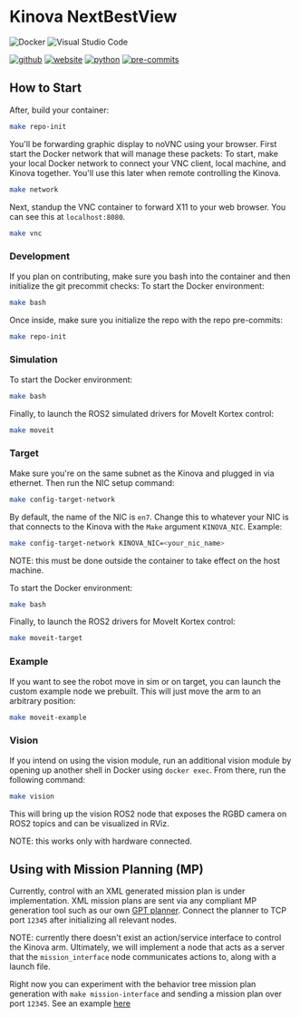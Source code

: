 # Kinova NextBestView
![Docker](https://img.shields.io/badge/docker-%230db7ed.svg?style=for-the-badge&logo=docker&logoColor=white)
![Visual Studio Code](https://img.shields.io/badge/Visual%20Studio%20Code-0078d7.svg?style=for-the-badge&logo=visual-studio-code&logoColor=white)

[![github](https://img.shields.io/badge/GitHub-ucmercedrobotics-181717.svg?style=flat&logo=github)](https://github.com/ucmercedrobotics)
[![website](https://img.shields.io/badge/Website-UCMRobotics-5087B2.svg?style=flat&logo=telegram)](https://robotics.ucmerced.edu/)
[![python](https://img.shields.io/badge/Python-3.10.12-3776AB.svg?style=flat&logo=python&logoColor=white)](https://www.python.org)
[![pre-commits](https://img.shields.io/badge/pre--commit-enabled-brightgreen?logo=pre-commit&logoColor=white)](https://github.com/pre-commit/pre-commit)

<!-- [![Checked with mypy](http://www.mypy-lang.org/static/mypy_badge.svg)](http://mypy-lang.org/) -->
<!-- TODO: work to enable pydocstyle -->
<!-- [![pydocstyle](https://img.shields.io/badge/pydocstyle-enabled-AD4CD3)](http://www.pydocstyle.org/en/stable/) -->

<!-- [![arXiv](https://img.shields.io/badge/arXiv-2409.04653-b31b1b.svg)](https://arxiv.org/abs/2409.04653) -->

## How to Start
After, build your container:
```bash
make repo-init
```
You'll be forwarding graphic display to noVNC using your browser.
First start the Docker network that will manage these packets:
To start, make your local Docker network to connect your VNC client, local machine, and Kinova together. You'll use this later when remote controlling the Kinova.
```bash
make network
```

Next, standup the VNC container to forward X11 to your web browser. You can see this at `localhost:8080`.
```bash
make vnc
```

### Development
If you plan on contributing, make sure you bash into the container and then initialize the git precommit checks:
To start the Docker environment:
```bash
make bash
```

Once inside, make sure you initialize the repo with the repo pre-commits:
```bash
make repo-init
```

### Simulation
To start the Docker environment:
```bash
make bash
```

Finally, to launch the ROS2 simulated drivers for MoveIt Kortex control:
```bash
make moveit
```

### Target
Make sure you're on the same subnet as the Kinova and plugged in via ethernet. Then run the NIC setup command:
```bash
make config-target-network
```
By default, the name of the NIC is `en7`. Change this to whatever your NIC is that connects to the Kinova with the `Make` argument `KINOVA_NIC`.
Example:
```bash
make config-target-network KINOVA_NIC=<your_nic_name>
```

NOTE: this must be done outside the container to take effect on the host machine.

To start the Docker environment:
```bash
make bash
```

Finally, to launch the ROS2 drivers for MoveIt Kortex control:
```bash
make moveit-target
```

### Example
If you want to see the robot move in sim or on target, you can launch the custom example node we prebuilt.
This will just move the arm to an arbitrary position:
```bash
make moveit-example
```

### Vision
If you intend on using the vision module, run an additional vision module by opening up another shell in Docker using `docker exec`.
From there, run the following command:
```bash
make vision
```
This will bring up the vision ROS2 node that exposes the RGBD camera on ROS2 topics and can be visualized in RViz.

NOTE: this works only with hardware connected.

## Using with Mission Planning (MP)
Currently, control with an XML generated mission plan is under implementation.
XML mission plans are sent via any compliant MP generation tool such as our own [GPT planner](https://github.com/ucmercedrobotics/gpt-mission-planner).
Connect the planner to TCP port `12345` after initializing all relevant nodes.

NOTE: currently there doesn't exist an action/service interface to control the Kinova arm.
Ultimately, we will implement a node that acts as a server that the `mission_interface` node communicates actions to, along with a launch file.

Right now you can experiment with the behavior tree mission plan generation with `make mission-interface` and sending a mission plan over port `12345`.
See an example [here](https://github.com/ucmercedrobotics/gpt-mission-planner/blob/main/app/gpt_outputs/gpt_example.xml)

